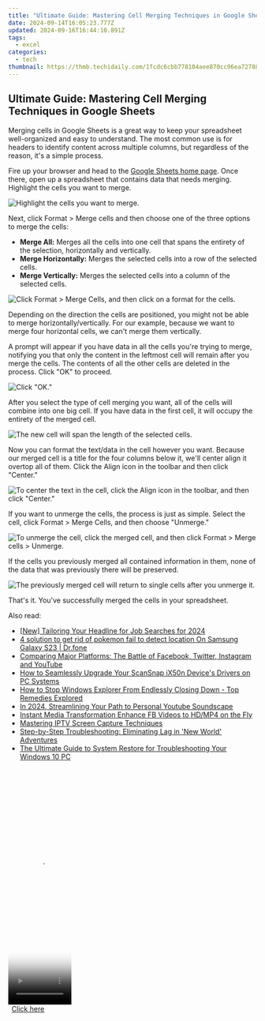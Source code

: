 ```yaml
---
title: "Ultimate Guide: Mastering Cell Merging Techniques in Google Sheets"
date: 2024-09-14T16:05:23.777Z
updated: 2024-09-16T16:44:10.891Z
tags:
  - excel
categories:
  - tech
thumbnail: https://thmb.techidaily.com/1fcdc6cbb778104aee870cc96ea727883cbb745be14bb05420507854521a636d.jpg
---
```


## Ultimate Guide: Mastering Cell Merging Techniques in Google Sheets

Merging cells in Google Sheets is a great way to keep your spreadsheet well-organized and easy to understand. The most common use is for headers to identify content across multiple columns, but regardless of the reason, it's a simple process.

 Fire up your browser and head to the [Google Sheets home page](https://docs.google.com/spreadsheets/). Once there, open up a spreadsheet that contains data that needs merging. Highlight the cells you want to merge.

![Highlight the cells you want to merge.](https://static1.howtogeekimages.com/wordpress/wp-content/uploads/2019/10/2019-10-28_10h47_00.png) 

 Next, click Format > Merge cells and then choose one of the three options to merge the cells:

* **Merge All:** Merges all the cells into one cell that spans the entirety of the selection, horizontally and vertically.
* **Merge Horizontally:** Merges the selected cells into a row of the selected cells.
* **Merge Vertically:** Merges the selected cells into a column of the selected cells.

![Click Format &gt; Merge Cells, and then click on a format for the cells.](https://static1.howtogeekimages.com/wordpress/wp-content/uploads/2019/10/2019-10-28_10h48_11.png) 

 Depending on the direction the cells are positioned, you might not be able to merge horizontally/vertically. For our example, because we want to merge four horizontal cells, we can't merge them vertically.

 A prompt will appear if you have data in all the cells you're trying to merge, notifying you that only the content in the leftmost cell will remain after you merge the cells. The contents of all the other cells are deleted in the process. Click "OK" to proceed.

![Click &quot;OK.&quot;](https://static1.howtogeekimages.com/wordpress/wp-content/uploads/2019/10/2019-10-28_10h58_02.png) 

 After you select the type of cell merging you want, all of the cells will combine into one big cell. If you have data in the first cell, it will occupy the entirety of the merged cell.

![The new cell will span the length of the selected cells.](https://static1.howtogeekimages.com/wordpress/wp-content/uploads/2019/10/2019-10-28_10h55_22.png) 

 Now you can format the text/data in the cell however you want. Because our merged cell is a title for the four columns below it, we'll center align it overtop all of them. Click the Align icon in the toolbar and then click "Center."

![To center the text in the cell, click the Align icon in the toolbar, and then click &quot;Center.&quot;](https://static1.howtogeekimages.com/wordpress/wp-content/uploads/2019/10/2019-10-28_11h08_18.png) 

 If you want to unmerge the cells, the process is just as simple. Select the cell, click Format > Merge Cells, and then choose "Unmerge."

![To unmerge the cell, click the merged cell, and then click Format &gt; Merge cells &gt; Unmerge.](https://static1.howtogeekimages.com/wordpress/wp-content/uploads/2019/10/2019-10-28_11h18_56.png) 

 If the cells you previously merged all contained information in them, none of the data that was previously there will be preserved.

![The previously merged cell will return to single cells after you unmerge it.](https://static1.howtogeekimages.com/wordpress/wp-content/uploads/2019/10/2019-10-28_11h22_06.png) 

 That's it. You've successfully merged the cells in your spreadsheet.

<ins class="adsbygoogle"
     style="display:block"
     data-ad-format="autorelaxed"
     data-ad-client="ca-pub-7571918770474297"
     data-ad-slot="1223367746"></ins>

<ins class="adsbygoogle"
     style="display:block"
     data-ad-client="ca-pub-7571918770474297"
     data-ad-slot="8358498916"
     data-ad-format="auto"
     data-full-width-responsive="true"></ins>

<span class="atpl-alsoreadstyle">Also read:</span>
<div><ul>
<li><a href="https://fox-access.techidaily.com/new-tailoring-your-headline-for-job-searches-for-2024/"><u>[New] Tailoring Your Headline for Job Searches for 2024</u></a></li>
<li><a href="https://change-location.techidaily.com/4-solution-to-get-rid-of-pokemon-fail-to-detect-location-on-samsung-galaxy-s23-drfone-by-drfone-virtual-android/"><u>4 solution to get rid of pokemon fail to detect location On Samsung Galaxy S23 | Dr.fone</u></a></li>
<li><a href="https://win-forum.techidaily.com/comparing-major-platforms-the-battle-of-facebook-twitter-instagram-and-youtube/"><u>Comparing Major Platforms: The Battle of Facebook, Twitter, Instagram and YouTube</u></a></li>
<li><a href="https://hardware-help.techidaily.com/how-to-seamlessly-upgrade-your-scansnap-ix50n-devices-drivers-on-pc-systems/"><u>How to Seamlessly Upgrade Your ScanSnap iX50n Device's Drivers on PC Systems</u></a></li>
<li><a href="https://win-forum.techidaily.com/how-to-stop-windows-explorer-from-endlessly-closing-down-top-remedies-explored/"><u>How to Stop Windows Explorer From Endlessly Closing Down - Top Remedies Explored</u></a></li>
<li><a href="https://youtube-stream.techidaily.com/in-2024-streamlining-your-path-to-personal-youtube-soundscape/"><u>In 2024, Streamlining Your Path to Personal Youtube Soundscape</u></a></li>
<li><a href="https://facebook-videos.techidaily.com/instant-media-transformation-enhance-fb-videos-to-hdmp4-on-the-fly/"><u>Instant Media Transformation Enhance FB Videos to HD/MP4 on the Fly</u></a></li>
<li><a href="https://remote-screen-capture.techidaily.com/mastering-iptv-screen-capture-techniques/"><u>Mastering IPTV Screen Capture Techniques</u></a></li>
<li><a href="https://win-forum.techidaily.com/step-by-step-troubleshooting-eliminating-lag-in-new-world-adventures/"><u>Step-by-Step Troubleshooting: Eliminating Lag in 'New World' Adventures</u></a></li>
<li><a href="https://win-forum.techidaily.com/the-ultimate-guide-to-system-restore-for-troubleshooting-your-windows-10-pc/"><u>The Ultimate Guide to System Restore for Troubleshooting Your Windows 10 PC</u></a></li>
</ul></div>

<!-- affiliate ads begin -->
<span id="1975503">
					<video width="128" height="480" style="cursor:pointer"
           poster="//a.impactradius-go.com/display-clicktoplayimage/1975503.png"
           onclick="if(!this.playClicked){this.play();this.setAttribute('controls',true);this.playClicked=true;}">
	   <source src="//a.impactradius-go.com/display-ad/22993-1975503">
	   <img src="//a.impactradius-go.com/display-clicktoplayimage/1975503.png" style="border: none; height: 100%; width: 100%; object-fit: contain">
	</video>
	<div style="width:80px;text-align:center"><a href="javascript:window.open(decodeURIComponent('https%3A%2F%2Fhomestyler.sjv.io%2Fc%2F5597632%2F1975503%2F22993'), '_blank');void(0);">Click here</a></div>
</span>
<img height="0" width="0" src="https://imp.pxf.io/i/5597632/1975503/22993" style="position:absolute;visibility:hidden;" border="0" />
<!-- affiliate ads end -->

